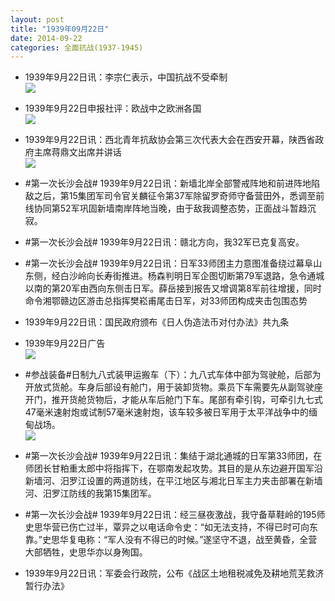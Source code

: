 ```yaml
---
layout: post
title: "1939年09月22日"
date: 2014-09-22
categories: 全面抗战(1937-1945)
---
```


<meta name="referrer" content="no-referrer" />

- 1939年9月22日讯：李宗仁表示，中国抗战不受牵制 <br/><img src="https://ww4.sinaimg.cn/large/aca367d8jw1eklm78g8tcj20ip06y0un.jpg" />

- 1939年9月22日申报社评：欧战中之欧洲各国 <br/><img src="https://ww1.sinaimg.cn/large/aca367d8jw1eklkgts2bej20mg0xfqn9.jpg" />

- 1939年9月22日讯：西北青年抗敌协会第三次代表大会在西安开幕，陕西省政府主席蒋鼎文出席并讲话 <br/><img src="https://ww1.sinaimg.cn/large/aca367d8jw1ekliqycih7j20fu0iwwfj.jpg" />

- #第一次长沙会战# 1939年9月22日讯：新墙北岸全部警戒阵地和前进阵地陷敌之后，第15集团军司令官关麟征令第37军除留罗奇师守备营田外，悉调至前线协同第52军巩固新墙南岸阵地当晚，由于敌我调整态势，正面战斗暂趋沉寂。 

- #第一次长沙会战# 1939年9月22日讯：赣北方向，我32军已克复高安。 

- #第一次长沙会战# 1939年9月22日讯：日军33师团主力意图准备绕过幕阜山东侧，经白沙岭向长寿街推进。杨森判明日军企图切断第79军退路，急令通城以南的第20军由西向东侧击日军。薛岳接到报告又增调第8军前往增援，同时命令湘鄂赣边区游击总指挥樊崧甫尾击日军，对33师团构成夹击包围态势 

- 1939年9月22日讯：国民政府颁布《日人伪造法币对付办法》共九条 

- 1939年9月22日广告 <br/><img src="https://ww4.sinaimg.cn/large/aca367d8jw1ekl35bxd9gj20a70h60uj.jpg" />

- #参战装备#日制九八式装甲运搬车（下）：九八式车体中部为驾驶舱，后部为开放式货舱。车身后部设有舱门，用于装卸货物。乘员下车需要先从副驾驶座开门，推开货舱货物后，才能从车后舱门下车。尾部有牵引钩，可牵引九七式47毫米速射炮或试制57毫米速射炮，该车较多被日军用于太平洋战争中的缅甸战场。 <br/><img src="https://ww3.sinaimg.cn/large/aca367d8jw1ekl0trckvrj20by08m76d.jpg" />

- #第一次长沙会战# 1939年9月22日讯：集结于湖北通城的日军第33师团，在师团长甘粕重太郎中将指挥下，在鄂南发起攻势。其目的是从东边避开国军沿新墙河、汨罗江设置的两道防线，在平江地区与湘北日军主力夹击部署在新墙河、汨罗江防线的我第15集团军。 

- #第一次长沙会战# 1939年9月22日讯：经三昼夜激战，我守备草鞋岭的195师史思华营已伤亡过半，覃异之以电话命令史：“如无法支持，不得已时可向东靠。”史思华复电称：“军人没有不得已的时候。”遂坚守不退，战至黄昏，全营大部牺牲，史思华亦以身殉国。 

- 1939年9月22日讯：军委会行政院，公布《战区土地租税减免及耕地荒芜救济暂行办法》 

